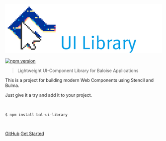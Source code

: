 ![Baloise UI Library Logo](docs/assets/logo-dark.png ':size=400')

[![npm version](https://badge.fury.io/js/bal-ui-library.svg)](https://badge.fury.io/js/bal-ui-library)

> Lightweight UI-Component Library for Baloise Applications

This is a project for building modern Web Components using Stencil and Bulma.

Just give it a try and add it to your project.

<br>

<code class="cover-code">$ npm install bal-ui-library</code>

<br>

[GitHub](https://github.com/hirsch88/bal-ui-library)
[Get Started](home.md)
